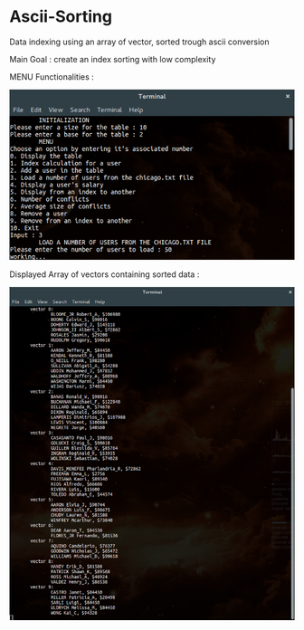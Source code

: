 # Ascii-Sorting

Data indexing using an array of vector, sorted trough ascii conversion

Main Goal : create an index sorting with low complexity

MENU Functionalities : 

![alt text](https://raw.githubusercontent.com/Im2Slow/Ascii-Sorting/master/init.png)

Displayed Array of vectors containing sorted data :

![alt text](https://raw.githubusercontent.com/Im2Slow/Ascii-Sorting/master/array_filling.png)
